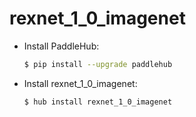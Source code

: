 # rexnet_1_0_imagenet
* Install PaddleHub: 

    ```bash
    $ pip install --upgrade paddlehub
    ```

* Install rexnet_1_0_imagenet: 

    ```bash
    $ hub install rexnet_1_0_imagenet
    ```
